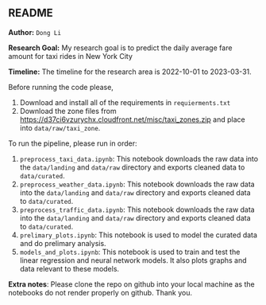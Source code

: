 ## README

**Author:** `Dong Li`

**Research Goal:** My research goal is to predict the daily average fare amount for taxi rides in New York City

**Timeline:** The timeline for the research area is 2022-10-01 to 2023-03-31.

Before running the code please,
1. Download and install all of the requirements in `requierments.txt`
2. Download the zone files from https://d37ci6vzurychx.cloudfront.net/misc/taxi_zones.zip and place into `data/raw/taxi_zone`.

To run the pipeline, please run in order:
1. `preprocess_taxi_data.ipynb`: This notebook downloads the raw data into the `data/landing` and `data/raw` directory and exports cleaned data to `data/curated`.
2. `preprocess_weather_data.ipynb`: This notebook downloads the raw data into the `data/landing` and `data/raw` directory and exports cleaned data to `data/curated`.
3. `preprocess_traffic_data.ipynb`: This notebook downloads the raw data into the `data/landing` and `data/raw` directory and exports cleaned data to `data/curated`.
3. `prelimary_plots.ipynb`: This notebook is used to model the curated data and do prelimary analysis.
4. `models_and_plots.ipynb`: This notebook is used to train and test the linear regression and neural network models. It also plots graphs and data relevant to these models.

**Extra notes**:
Please clone the repo on github into your local machine as the notebooks do not render properly on github. Thank you.
